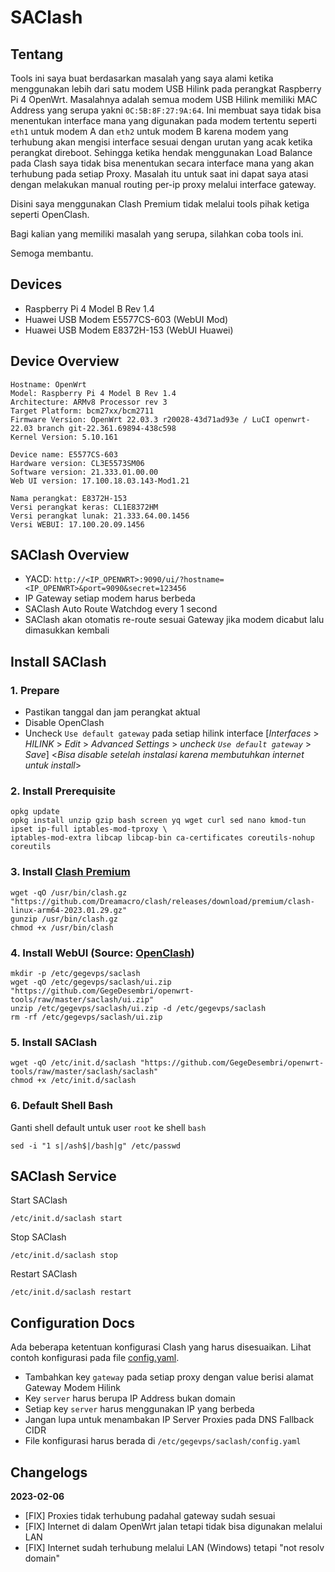 # SAClash

## Tentang

Tools ini saya buat berdasarkan masalah yang saya alami ketika menggunakan lebih dari satu modem USB Hilink pada perangkat Raspberry Pi 4 OpenWrt. Masalahnya adalah semua modem USB Hilink memiliki MAC Address yang serupa yakni `0C:5B:8F:27:9A:64`. Ini membuat saya tidak bisa menentukan interface mana yang digunakan pada modem tertentu seperti `eth1` untuk modem A dan `eth2` untuk modem B karena modem yang terhubung akan mengisi interface sesuai dengan urutan yang acak ketika perangkat direboot. Sehingga ketika hendak menggunakan Load Balance pada Clash saya tidak bisa menentukan secara interface mana yang akan terhubung pada setiap Proxy. Masalah itu untuk saat ini dapat saya atasi dengan melakukan manual routing per-ip proxy melalui interface gateway.

Disini saya menggunakan Clash Premium tidak melalui tools pihak ketiga seperti OpenClash.

Bagi kalian yang memiliki masalah yang serupa, silahkan coba tools ini.

Semoga membantu.

## Devices

- Raspberry Pi 4 Model B Rev 1.4
- Huawei USB Modem E5577CS-603 (WebUI Mod)
- Huawei USB Modem E8372H-153 (WebUI Huawei)

## Device Overview

    Hostname: OpenWrt
    Model: Raspberry Pi 4 Model B Rev 1.4
    Architecture: ARMv8 Processor rev 3
    Target Platform: bcm27xx/bcm2711
    Firmware Version: OpenWrt 22.03.3 r20028-43d71ad93e / LuCI openwrt-22.03 branch git-22.361.69894-438c598
    Kernel Version: 5.10.161

    Device name: E5577CS-603
    Hardware version: CL3E5573SM06
    Software version: 21.333.01.00.00
    Web UI version:	17.100.18.03.143-Mod1.21

    Nama perangkat:	E8372H-153
    Versi perangkat keras: CL1E8372HM
    Versi perangkat lunak: 21.333.64.00.1456
    Versi WEBUI: 17.100.20.09.1456

## SAClash Overview

- YACD: `http://<IP_OPENWRT>:9090/ui/?hostname=<IP_OPENWRT>&port=9090&secret=123456`
- IP Gateway setiap modem harus berbeda
- SAClash Auto Route Watchdog every 1 second
- SAClash akan otomatis re-route sesuai Gateway jika modem dicabut lalu dimasukkan kembali

## Install SAClash

### 1. Prepare

- Pastikan tanggal dan jam perangkat aktual
- Disable OpenClash
- Uncheck `Use default gateway` pada setiap hilink interface [*Interfaces* > *HILINK* > *Edit* > *Advanced Settings* > *uncheck `Use default gateway`* > *Save*] <*Bisa disable setelah instalasi karena membutuhkan internet untuk install*>

### 2. Install Prerequisite

    opkg update
    opkg install unzip gzip bash screen yq wget curl sed nano kmod-tun ipset ip-full iptables-mod-tproxy \
    iptables-mod-extra libcap libcap-bin ca-certificates coreutils-nohup coreutils

### 3. Install [Clash Premium](https://github.com/Dreamacro/clash/releases/tag/premium)

    wget -qO /usr/bin/clash.gz "https://github.com/Dreamacro/clash/releases/download/premium/clash-linux-arm64-2023.01.29.gz"
    gunzip /usr/bin/clash.gz
    chmod +x /usr/bin/clash
    
### 4. Install WebUI (Source: [OpenClash](https://github.com/vernesong/OpenClash))

    mkdir -p /etc/gegevps/saclash
    wget -qO /etc/gegevps/saclash/ui.zip "https://github.com/GegeDesembri/openwrt-tools/raw/master/saclash/ui.zip"
    unzip /etc/gegevps/saclash/ui.zip -d /etc/gegevps/saclash
    rm -rf /etc/gegevps/saclash/ui.zip

### 5. Install SAClash
  
    wget -qO /etc/init.d/saclash "https://github.com/GegeDesembri/openwrt-tools/raw/master/saclash/saclash"
    chmod +x /etc/init.d/saclash

### 6. Default Shell Bash

Ganti shell default untuk user `root` ke shell `bash`
  
    sed -i "1 s|/ash$|/bash|g" /etc/passwd

## SAClash Service

Start SAClash

    /etc/init.d/saclash start

Stop SAClash

    /etc/init.d/saclash stop
    
Restart SAClash

    /etc/init.d/saclash restart

## Configuration Docs

Ada beberapa ketentuan konfigurasi Clash yang harus disesuaikan. Lihat contoh konfigurasi pada file [config.yaml](https://github.com/GegeDesembri/openwrt-tools/blob/master/saclash/config.yaml).
- Tambahkan key `gateway` pada setiap proxy dengan value berisi alamat Gateway Modem Hilink
- Key `server` harus berupa IP Address bukan domain
- Setiap key `server` harus menggunakan IP yang berbeda
- Jangan lupa untuk menambakan IP Server Proxies pada DNS Fallback CIDR
- File konfigurasi harus berada di `/etc/gegevps/saclash/config.yaml`

## Changelogs

**2023-02-06**
- [FIX] Proxies tidak terhubung padahal gateway sudah sesuai
- [FIX] Internet di dalam OpenWrt jalan tetapi tidak bisa digunakan melalui LAN
- [FIX] Internet sudah terhubung melalui LAN (Windows) tetapi "not resolv domain"

